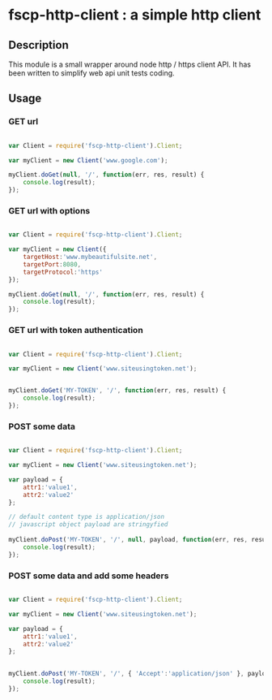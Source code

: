 # fscp-http-client : a simple http client

## Description

This module is a small wrapper around node http / https client API. 
It has been written to simplify web api unit tests coding.

## Usage


### GET url

``` javascript

var Client = require('fscp-http-client').Client;

var myClient = new Client('www.google.com');

myClient.doGet(null, '/', function(err, res, result) {
	console.log(result);
});

```

### GET url with options

``` javascript

var Client = require('fscp-http-client').Client;

var myClient = new Client({
	targetHost:'www.mybeautifulsite.net',
	targetPort:8080,
	targetProtocol:'https'
});

myClient.doGet(null, '/', function(err, res, result) {
	console.log(result);
});

```


### GET url with token authentication

``` javascript

var Client = require('fscp-http-client').Client;

var myClient = new Client('www.siteusingtoken.net');


myClient.doGet('MY-TOKEN', '/', function(err, res, result) {
	console.log(result);
});
```

### POST some data

``` javascript

var Client = require('fscp-http-client').Client;

var myClient = new Client('www.siteusingtoken.net');

var payload = {
	attr1:'value1',
	attr2:'value2'
};

// default content type is application/json
// javascript object payload are stringyfied
 
myClient.doPost('MY-TOKEN', '/', null, payload, function(err, res, result) {
	console.log(result);
});

```

### POST some data and add some headers

``` javascript

var Client = require('fscp-http-client').Client;

var myClient = new Client('www.siteusingtoken.net');

var payload = {
	attr1:'value1',
	attr2:'value2'
};

 
myClient.doPost('MY-TOKEN', '/', { 'Accept':'application/json' }, payload, function(err, res, result) {
	console.log(result);
});

```

